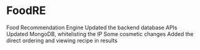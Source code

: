 # FoodRE
Food Recommendation Engine
Updated the backend database APIs
Updated MongoDB, whitelisting the IP
Some cosmetic changes
Added the direct ordering and viewing recipe in results
